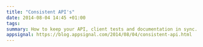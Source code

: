```yaml
---
title: "Consistent API's"
date: 2014-08-04 14:45 +01:00
tags:
summary: How to keep your API, client tests and documentation in sync.
appsignal: https://blog.appsignal.com/2014/08/04/consistent-api.html
---
```

